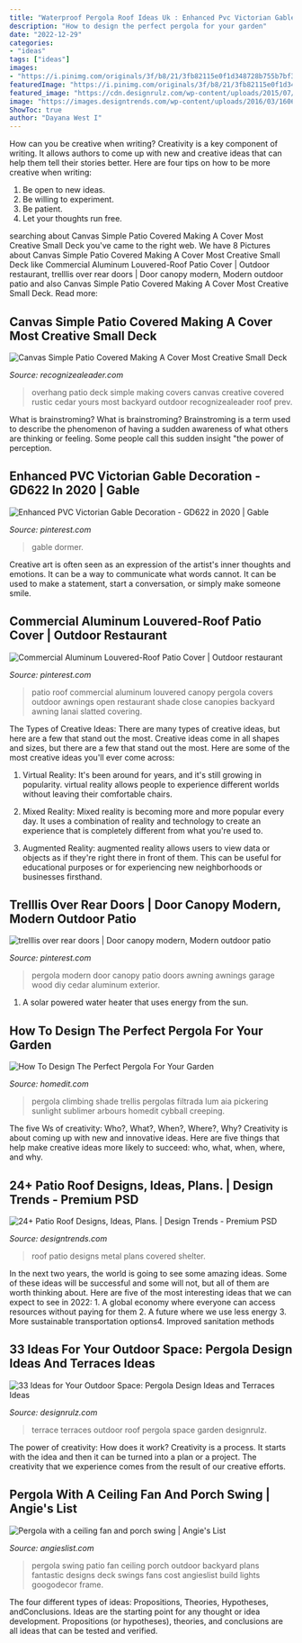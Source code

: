 ```yaml
---
title: "Waterproof Pergola Roof Ideas Uk : Enhanced Pvc Victorian Gable Decoration"
description: "How to design the perfect pergola for your garden"
date: "2022-12-29"
categories:
- "ideas"
tags: ["ideas"]
images:
- "https://i.pinimg.com/originals/3f/b8/21/3fb82115e0f1d348728b755b7bf32027.jpg"
featuredImage: "https://i.pinimg.com/originals/3f/b8/21/3fb82115e0f1d348728b755b7bf32027.jpg"
featured_image: "https://cdn.designrulz.com/wp-content/uploads/2015/07/roof-terrace-designrulz-17.jpg"
image: "https://images.designtrends.com/wp-content/uploads/2016/03/16062627/Patio-Roof-Design.jpg"
ShowToc: true
author: "Dayana West I"
---
```



How can you be creative when writing?
Creativity is a key component of writing. It allows authors to come up with new and creative ideas that can help them tell their stories better. Here are four tips on how to be more creative when writing:
1. Be open to new ideas.
2. Be willing to experiment.
3. Be patient.
4. Let your thoughts run free.

	

		
searching about Canvas Simple Patio Covered Making A Cover Most Creative Small Deck you've came to the right web. We have 8 Pictures about Canvas Simple Patio Covered Making A Cover Most Creative Small Deck like Commercial Aluminum Louvered-Roof Patio Cover | Outdoor restaurant, trelllis over rear doors | Door canopy modern, Modern outdoor patio and also Canvas Simple Patio Covered Making A Cover Most Creative Small Deck. Read more:
		
    
## Canvas Simple Patio Covered Making A Cover Most Creative Small Deck

<img loading=lazy src="http://www.recognizealeader.com/bigbox/ca/making-a-patio-cover-most-creative-small-deck-ideas-yours_outdoor-patio-and-backyard.jpg" onerror="this.onerror=null;this.src='https://tse3.mm.bing.net/th?id=OIP.NIYRq_e86J3GcSdy2RqEiAHaEP&amp;pid=15.1';" alt="Canvas Simple Patio Covered Making A Cover Most Creative Small Deck">

_Source: recognizealeader.com_

>overhang patio deck simple making covers canvas creative covered rustic cedar yours most backyard outdoor recognizealeader roof prev. 

	

What is brainstroming?
What is brainstroming? Brainstroming is a term used to describe the phenomenon of having a sudden awareness of what others are thinking or feeling. Some people call this sudden insight "the power of perception.

    
## Enhanced PVC Victorian Gable Decoration - GD622 In 2020 | Gable

<img loading=lazy src="https://i.pinimg.com/736x/69/cf/8e/69cf8e54b5a61c6003ed95177e3e6be5.jpg" onerror="this.onerror=null;this.src='https://tse1.mm.bing.net/th?id=OIP.wRqzHgntC3RtAMDYL97zLAAAAA&amp;pid=15.1';" alt="Enhanced PVC Victorian Gable Decoration - GD622 in 2020 | Gable">

_Source: pinterest.com_

>gable dormer. 

	

Creative art is often seen as an expression of the artist's inner thoughts and emotions. It can be a way to communicate what words cannot. It can be used to make a statement, start a conversation, or simply make someone smile.

    
## Commercial Aluminum Louvered-Roof Patio Cover | Outdoor Restaurant

<img loading=lazy src="https://i.pinimg.com/736x/03/bc/95/03bc9551f793fe76a0d0606d29dea8c1--outdoor-shade-outdoor-lighting.jpg" onerror="this.onerror=null;this.src='https://tse1.mm.bing.net/th?id=OIP.NqmZiiUhYeZlXp-OT9d6HgHaFj&amp;pid=15.1';" alt="Commercial Aluminum Louvered-Roof Patio Cover | Outdoor restaurant">

_Source: pinterest.com_

>patio roof commercial aluminum louvered canopy pergola covers outdoor awnings open restaurant shade close canopies backyard awning lanai slatted covering. 

	

The Types of Creative Ideas: There are many types of creative ideas, but here are a few that stand out the most.
Creative ideas come in all shapes and sizes, but there are a few that stand out the most. Here are some of the most creative ideas you'll ever come across:
1. Virtual Reality: It's been around for years, and it's still growing in popularity. virtual reality allows people to experience different worlds without leaving their comfortable chairs.

2. Mixed Reality: Mixed reality is becoming more and more popular every day. It uses a combination of reality and technology to create an experience that is completely different from what you're used to.

3. Augmented Reality: augmented reality allows users to view data or objects as if they're right there in front of them. This can be useful for educational purposes or for experiencing new neighborhoods or businesses firsthand.


    
## Trelllis Over Rear Doors | Door Canopy Modern, Modern Outdoor Patio

<img loading=lazy src="https://i.pinimg.com/originals/3f/b8/21/3fb82115e0f1d348728b755b7bf32027.jpg" onerror="this.onerror=null;this.src='https://tse3.mm.bing.net/th?id=OIP.RqzD1sUPEmXgDcTnD2no9wHaKC&amp;pid=15.1';" alt="trelllis over rear doors | Door canopy modern, Modern outdoor patio">

_Source: pinterest.com_

>pergola modern door canopy patio doors awning awnings garage wood diy cedar aluminum exterior. 

	

1. A solar powered water heater that uses energy from the sun.

    
## How To Design The Perfect Pergola For Your Garden

<img loading=lazy src="https://cdn.homedit.com/wp-content/uploads/2013/06/pergola-trellis1.jpg" onerror="this.onerror=null;this.src='https://tse4.mm.bing.net/th?id=OIP.QOzlUrtxFSa48I6-U1xnDAHaKe&amp;pid=15.1';" alt="How To Design The Perfect Pergola For Your Garden">

_Source: homedit.com_

>pergola climbing shade trellis pergolas filtrada lum aia pickering sunlight sublimer arbours homedit cybball creeping. 

	

The five Ws of creativity: Who?, What?, When?, Where?, Why?
Creativity is about coming up with new and innovative ideas. Here are five things that help make creative ideas more likely to succeed: who, what, when, where, and why.

    
## 24+ Patio Roof Designs, Ideas, Plans. | Design Trends - Premium PSD

<img loading=lazy src="https://images.designtrends.com/wp-content/uploads/2016/03/16062627/Patio-Roof-Design.jpg" onerror="this.onerror=null;this.src='https://tse2.mm.bing.net/th?id=OIP.FQSw-oO_GEXscD6txHQYYwHaFj&amp;pid=15.1';" alt="24+ Patio Roof Designs, Ideas, Plans. | Design Trends - Premium PSD">

_Source: designtrends.com_

>roof patio designs metal plans covered shelter. 

	

In the next two years, the world is going to see some amazing ideas. Some of these ideas will be successful and some will not, but all of them are worth thinking about. Here are five of the most interesting ideas that we can expect to see in 2022: 1. A global economy where everyone can access resources without paying for them 2. A future where we use less energy 3. More sustainable transportation options4. Improved sanitation methods
    
## 33 Ideas For Your Outdoor Space: Pergola Design Ideas And Terraces Ideas

<img loading=lazy src="https://cdn.designrulz.com/wp-content/uploads/2015/07/roof-terrace-designrulz-17.jpg" onerror="this.onerror=null;this.src='https://tse3.mm.bing.net/th?id=OIP.9m5X9VTqyUYptCmT2JFeAAHaE0&amp;pid=15.1';" alt="33 Ideas for Your Outdoor Space: Pergola Design Ideas and Terraces Ideas">

_Source: designrulz.com_

>terrace terraces outdoor roof pergola space garden designrulz. 

	

The power of creativity: How does it work?
Creativity is a process. It starts with the idea and then it can be turned into a plan or a project. The creativity that we experience comes from the result of our creative efforts.

    
## Pergola With A Ceiling Fan And Porch Swing | Angie&#039;s List

<img loading=lazy src="https://media.angieslist.com/s3fs-public/styles/full_width_with_rail_auto_height/public/reop_pergola1_0914_01.jpg?itok=8fnj0xhM" onerror="this.onerror=null;this.src='https://tse2.mm.bing.net/th?id=OIP.kMy-7P_wJV-krnfAiZvQBwHaFj&amp;pid=15.1';" alt="Pergola with a ceiling fan and porch swing | Angie&#039;s List">

_Source: angieslist.com_

>pergola swing patio fan ceiling porch outdoor backyard plans fantastic designs deck swings fans cost angieslist build lights googodecor frame. 

	

The four different types of ideas: Propositions, Theories, Hypotheses, andConclusions.
Ideas are the starting point for any thought or idea development. Propositions (or hypotheses), theories, and conclusions are all ideas that can be tested and verified.

